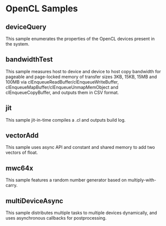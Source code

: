 OpenCL Samples
==============

deviceQuery
-----------

This sample enumerates the properties of the OpenCL devices present in the system.

bandwidthTest
-------------

This sample measures host to device and device to host copy bandwidth for pageable and page-locked memory of transfer sizes 3KB, 15KB, 15MB and 100MB via clEnqueueReadBuffer/clEnqueueWriteBuffer, clEnqueueMapBuffer/clEnqueueUnmapMemObject and clEnqueueCopyBuffer, and outputs them in CSV format.

jit
---

This sample jit-in-time compiles a .cl and outputs build log.

vectorAdd
---------

This sample uses async API and constant and shared memory to add two vectors of float.

mwc64x
------

This sample features a random number generator based on multiply-with-carry.

multiDeviceAsync
----------------

This sample distributes multiple tasks to multiple devices dynamically, and uses asynchronous callbacks for postprocessing.
